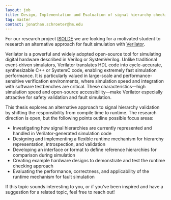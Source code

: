 ```yaml
---
layout: job
title: Design, Implementation and Evaluation of signal hierarchy checking during runtime
tag: master
contact: jonathan.schroeter@hm.edu
---
```


For our research project [ISOLDE](https://aemy.cs.hm.edu/projects/isolde) we are looking for a motivated student to research an alternative approach for fault simulation
with [Verilator](https://www.veripool.org/verilator/).

Verilator is a powerful and widely adopted open-source tool for simulating digital hardware described in Verilog or SystemVerilog.
Unlike traditional event-driven simulators, Verilator translates HDL code into cycle-accurate, synthesizable C++ or SystemC code, enabling extremely fast simulation performance.
It is particularly valued in large-scale and performance-sensitive verification environments, where simulation speed and integration with software testbenches are critical.
These characteristics—high simulation speed and open-source accessibility—make Verilator especially attractive for safety validation and fault simulation.

This thesis explores an alternative approach to signal hierarchy validation by shifting the responsibility from compile time to runtime.
The research direction is open, but the following points outline possible focus areas:
- Investigating how signal hierarchies are currently represented and handled in Verilator-generated simulation code
- Designing and implementing a flexible runtime mechanism for hierarchy representation, introspection, and validation
- Developing an interface or format to define reference hierarchies for comparison during simulation
- Creating example hardware designs to demonstrate and test the runtime checking approach
- Evaluating the performance, correctness, and applicability of the runtime mechanism for fault simulation

If this topic sounds interesting to you, or if you’ve been inspired and have a suggestion for a related topic, feel free to reach out!